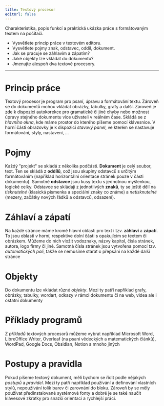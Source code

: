 ```yaml
---
title: Textový procesor
editUrl: false
---
```


Charakteristika, popis funkcí a praktická ukázka práce s formátovaným textem na počítači.

* Vysvětlete princip práce v textovém editoru.
* Vysvětlete pojmy znak, odstavec, oddíl, dokument.
* Jak se pracuje se záhlavím a zápatím?
* Jaké objekty lze vkládat do dokumentu?
* Jmenujte alespoň dva textové procesory.

***

# Princip práce

Textový procesor je program pro psaní, úpravu a formátování textu. Zároveň se do dokumentů mohou vkládat obrázky, tabulky, grafy a další. Zároveň je zde k dispozici autokorekce pro gramatické či jiné chyby nebo možnost úpravy stejného dokumentu více uživateli v reálném čase. Skládá se z *hlavního okna*, kde máme prostor do kterého píšeme pomocí klávesnice. V horní části obrazovky je k dispozici *stavový panel*, ve kterém se nastavuje formátování, styly, nastavení, ...

# Pojmy

Každý "projekt" se skládá z několika podčástí. **Dokument** je celý soubor, text. Ten se skládá z **oddílů**, což jsou skupiny odstavců s určitým formátováním (například horizontální orientace stránek pouze v části dokumentu). Samotné **odstavce** jsou kusy textu s jednotnou myšlenkou, logické celky. Odstavce se skládají z jednotlivých **znaků**, ty se ještě dělí na *tisknutelné* (klasická písmenka a speciální znaky co známe) a *netisknutelné* (mezery, začátky nových řádků a odstavců, odsazení).

# Záhlaví a zápatí

Na každé stránce máme kromě hlavní oblasti pro text i tzv. **záhlaví** a **zápatí**. To jsou oblasti v horní, respektive dolní části s opakujícím se textem či obrázkem. Můžeme do nich vložit vodoznaky, názvy kapitol, čísla stránek, autora, logo firmy či jiné. Samotná čísla stránek jsou vytvořena pomocí tzv. *automatických polí*, takže se nemusíme starat o přepsání na každé další stránce

# Objekty

Do dokumentu lze vkládat různé *objekty*. Mezi ty patří například grafy, obrázky, tabulky, wordart, odkazy v rámci dokumentu či na web, videa ale i ostatní dokumenty

# Příklady programů

Z *příkladů* textových procesorů můžeme vybrat například Microsoft Word, LibreOffice Writer, Overleaf (na psaní vědeckých a matematických článků), WordPad, Google Docs, Obsidian, Notion a mnoho jiných

# Postupy a pravidla

Pokud píšeme textový dokument, měli bychom se řídit podle nějakých *postupů* a *pravidel*. Mezi ty patří například používání a definování vlastních stylů, nepoužívání tolik barev či zarovnání do bloku. Zároveň by se měly používat předinstalované systémové fonty a dobré je se také naučit klávesové zkratky pro snazší orientaci a rychlejší práci.
